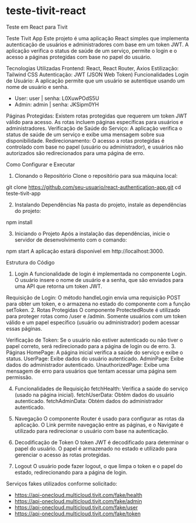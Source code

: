 # teste-tivit-react
Teste em React para Tivit

Teste Tivit App
Este projeto é uma aplicação React simples que implementa autenticação de usuários e administradores com base em um token JWT. A aplicação verifica o status de saúde de um serviço, permite o login e o acesso a páginas protegidas com base no papel do usuário.

Tecnologias Utilizadas
Frontend: React, React Router, Axios
Estilização: Tailwind CSS
Autenticação: JWT (JSON Web Token)
Funcionalidades
Login de Usuário: A aplicação permite que um usuário se autentique usando um nome de usuário e senha.

- User: user | senha: L0XuwPOdS5U
- Admin: admin | senha: JKSipm0YH

Páginas Protegidas: Existem rotas protegidas que requerem um token JWT válido para acesso. As rotas incluem páginas específicas para usuários e administradores.
Verificação de Saúde do Serviço: A aplicação verifica o status de saúde de um serviço e exibe uma mensagem sobre sua disponibilidade.
Redirecionamento: O acesso a rotas protegidas é controlado com base no papel (usuário ou administrador), e usuários não autorizados são redirecionados para uma página de erro.

Como Configurar e Executar
1. Clonando o Repositório
Clone o repositório para sua máquina local:

git clone https://github.com/seu-usuario/react-authentication-app.git
cd teste-tivit-app

2. Instalando Dependências
Na pasta do projeto, instale as dependências do projeto:

npm install

3. Iniciando o Projeto
Após a instalação das dependências, inicie o servidor de desenvolvimento com o comando:

npm start
A aplicação estará disponível em http://localhost:3000.

Estrutura do Código
1. Login
A funcionalidade de login é implementada no componente Login. O usuário insere o nome de usuário e a senha, que são enviados para uma API que retorna um token JWT.

Requisição de Login: O método handleLogin envia uma requisição POST para obter um token, e o armazena no estado do componente com a função setToken.
2. Rotas Protegidas
O componente ProtectedRoute é utilizado para proteger rotas como /user e /admin. Somente usuários com um token válido e um papel específico (usuário ou administrador) podem acessar essas páginas.

Verificação de Token: Se o usuário não estiver autenticado ou não tiver o papel correto, será redirecionado para a página de login ou de erro.
3. Páginas
HomePage: A página inicial verifica a saúde do serviço e exibe o status.
UserPage: Exibe dados do usuário autenticado.
AdminPage: Exibe dados do administrador autenticado.
UnauthorizedPage: Exibe uma mensagem de erro para usuários que tentam acessar uma página sem permissão.

4. Funcionalidades de Requisição
fetchHealth: Verifica a saúde do serviço (usado na página inicial).
fetchUserData: Obtém dados do usuário autenticado.
fetchAdminData: Obtém dados do administrador autenticado.

5. Navegação
O componente Router é usado para configurar as rotas da aplicação.
O Link permite navegação entre as páginas, e o Navigate é utilizado para redirecionar o usuário com base na autenticação.

6. Decodificação de Token
O token JWT é decodificado para determinar o papel do usuário. O papel é armazenado no estado e utilizado para gerenciar o acesso às rotas protegidas.

7. Logout
O usuário pode fazer logout, o que limpa o token e o papel do estado, redirecionando para a página de login.

Serviços fakes utilizados conforme solicitado: 

- https://api-onecloud.multicloud.tivit.com/fake/health
- https://api-onecloud.multicloud.tivit.com/fake/admin
- https://api-onecloud.multicloud.tivit.com/fake/user
- https://api-onecloud.multicloud.tivit.com/fake/token


